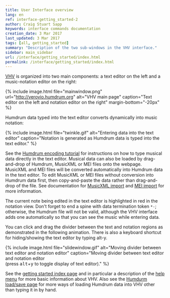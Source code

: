 ```yaml
---
title: User Interface overview
lang: en
ref: interface-getting_started-2
author: Craig Stuart Sapp
keywords: interface commands documentation 
creation_date: 3 Mar 2017
last_updated: 3 Mar 2017
tags: [all, getting_started]
summary: "Description of the two sub-windows in the VHV interface."
sidebar: main_sidebar
url: /interface/getting_started/index.html
permalink: /interface/getting_started/index.html
---
```


[VHV](http://verovio.humdrum.org) is organized into two main components: a 
text editor on the left and a music-notation editor on the right:


{% include image.html
	file="mainwindow.png"
	url="http://verovio.humdrum.org"
	alt="VHV main page"
	caption="Text editor on the left and notation editor on the right"
	margin-bottom="-20px"
%}

Humdrum data typed into the text editor converts
dynamically into music notation:


{% include image.html
	file="twinkle.gif"
	alt="Entering data into the text editor"
	caption="Notation is generated as Humdrum data is typed into the text editor."
%}

See the [Humdrum encoding tutorial](/humdrum/getting_started/) for
instructions on how to type musical data directly in the text editor.  Musical 
data can also be loaded by drag-and-drop of Humdrum, MusicXML or MEI 
files onto the webpage.  MusicXML and MEI files will be converted
automatically into Humdrum data in the text editor.  To edit MusicXML or
MEI files without conversion into Humdrum data first, then copy-and-paste
the data rather than drag-and-drop of the file.  See documentation for
[MusicXML import](/interface/musicxml/) and [MEI import](/interface/mei/)
for more information.

The current note being edited in the text editor is highlighted
in red in the notation view.  Don't forget to end a spine with data
termination token `*-`; otherwise, the Humdrum file will not be
valid, although the VHV interface adds one automatically so that you
can see the music while entering data.

You can click and drag the divider between the text and notation regions
as demonstrated in the following animation.  There is also a keyboard shortcut 
for hiding/showing the text editor by typing <span class="keypress">alt-y</span>.

{% include image.html
	file="slidewindow.gif"
	alt="Moving divider between text editor and notation editor"
	caption="Moving divider between text editor and notation editor<br>(press <kbd>alt</kbd>+<kbd>y</kbd> to toggle display of text editor)."
%}


See the [getting started index page](/tag_getting_started.html) and in particular a description of
the [help menu](/interface/help_menu) for more basic information about VHV.  Also see the
[Humdurm load/save page](/interface/humdrum) for more ways of loading Humdrum data into VHV other
than typing it in by hand.

